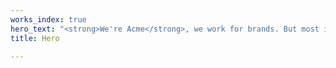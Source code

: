 ```yaml
---
works_index: true
hero_text: "<strong>We're Acme</strong>, we work for brands. But most importantly, we work for fun."
title: Hero

---
```

<Hero :text="$page.frontmatter.hero_text" />
<WorksList />